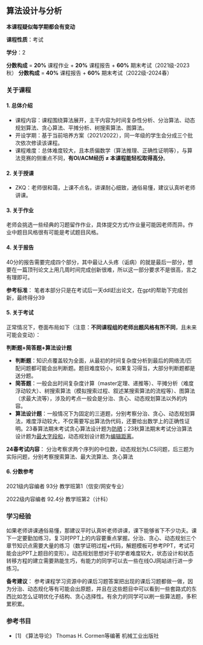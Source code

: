 ## 算法设计与分析 

**本课程疑似每学期都会有变动**

**课程性质**：考试

**学分**：2

**分数构成** = **20%** 课程作业 + **20%** 课程报告 + **60%** 期末考试（2021级-2023秋）
**分数构成** = **40%** 课程报告 + **60%** 期末考试（2022级-2024春）

### 关于课程

#### 1. 总体介绍

- 课程内容：课程围绕算法展开，主干内容为时间复杂性分析、分治算法、动态规划算法、贪心算法、平摊分析、树搜索算法、图算法。
- 开设学期：基于当前培养方案（2021/2022），同一年级的学生会分成三个批次依次修读该课程。
- 课程难度：总体难度较大，且本质偏数学（算法推理、正确性证明等），与算法竞赛的侧重点不同，**有OI/ACM经历 ≠ 本课程能轻松取得高分**。

#### 2. 关于授课

- ZKQ：老师很和蔼，上课不点名，讲课耐心细致，通俗易懂，建议认真听老师讲课。
  
#### 3. 关于作业

老师会挑选一些经典的习题留作作业，具体提交方式/作业量可能因老师而异。作业中题目风格很有可能是考试题目风格。

#### 4. 关于报告
40分的报告需要完成四个部分，其中最让人头疼（诟病）的就是最后一部分，想要在一篇顶刊论文上用几周时间完成创新很难，所以这一部分要求不是很高，言之有理即可。

**参考标准**： 笔者本部分只是在考试后一天ddl赶出论文，在gpt的帮助下完成创新，最终得分39

#### 5. 关于考试

正常情况下，卷面布局如下（注意：**不同课程组的老师出题风格有所不同**，且未来可能会变动）：

**判断题+简答题+算法设计题**

- **判断题**：知识点覆盖较为全面，从最初的时间复杂度分析到最后的网络流/匹配问题都可能会出判断题。题目难度较小，如果复习得当，大部分判断题都是送分题。
- **简答题**：一般会出时间复杂度计算（master定理、递推等）、平摊分析（难度浮动较大）、树搜索算法（模拟搜索过程、叙述某搜索算法的流程等）、图算法（求最大流等），涉及的考点一般会是分治、贪心、动态规划算法以外的内容。
- **算法设计题**：一般情况下为固定的三道题，分别考察分治、贪心、动态规划算法，难度浮动较大，不仅需要写出算法伪代码，还要给出数学上的正确性证明。23春算法期末考试贪心算法设计题为[防晒](https://www.luogu.com.cn/problem/P2887)；23秋算法期末考试分治算法设计题为[最大字段和](https://www.luogu.com.cn/problem/P1115)，动态规划设计题为[编辑距离](https://www.luogu.com.cn/problem/P2758)。

**24春考试内容**： 分治考察求两个序列的中位数，动态规划为LCS问题，后三题为实际问题，分别考察搜索算法、最大流算法、贪心算法


#### 6. 分数参考

2021级内容编者 93分 教学班第1（信安/网安专业）

2022级内容编者 92.4分 教学班第2（计科）


### 学习经验

如果老师讲课通俗易懂，那建议平时认真听老师讲课，课下能够省下不少功夫。课下一定要勤加练习，复习时PPT上的内容要重点掌握。分治、贪心、动态规划三个章节知识点需要大量的练习（数学证明过程+代码，解题模板可参考PPT，考试可能会出PPT上题目的变形）。动态规划思想对于初学者难度较大，状态设计和状态转移方程的建立需要熟能生巧，有能力的同学可以去一些在线OJ网站进行进一步练习。

**备考建议**： 参考课程学习资源中的课后习题答案把出现的课后习题都做一做，因为分治、动态规化等有可能会出原题，并且在这些题目中可以看到一些套路式的东西比如怎么证明优化子结构、贪心选择性。有余力的同学可以刷一些算法题，多积累积累。


### 参考书目

- [1] 《算法导论》  Thomas H. Cormen等编著  机械工业出版社

  







